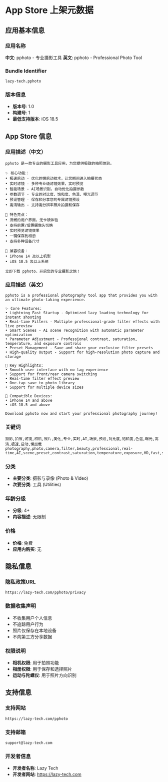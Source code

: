 # App Store 上架元数据

## 应用基本信息

### 应用名称
**中文**: pphoto - 专业摄影工具
**英文**: pphoto - Professional Photo Tool

### Bundle Identifier
```
lazy-tech.pphoto
```

### 版本信息
- **版本号**: 1.0
- **构建号**: 1
- **最低支持版本**: iOS 18.5

## App Store 信息

### 应用描述（中文）
```
pphoto 是一款专业的摄影工具应用，为您提供极致的拍照体验。

✨ 核心功能：
• 极速启动 - 优化的懒启动技术，让您瞬间进入拍摄状态
• 实时滤镜 - 多种专业级滤镜效果，实时预览
• 智能场景 - AI场景识别，自动优化拍摄参数
• 参数调节 - 专业的对比度、饱和度、色温、曝光调节
• 预设管理 - 保存和分享您的专属滤镜预设
• 高清输出 - 支持高分辨率照片拍摄和保存

🎯 特色亮点：
• 流畅的用户界面，无卡顿体验
• 支持前置/后置摄像头切换
• 实时预览滤镜效果
• 一键保存到相册
• 支持多种设备尺寸

📱 兼容设备：
• iPhone 14 及以上机型
• iOS 18.5 及以上系统

立即下载 pphoto，开启您的专业摄影之旅！
```

### 应用描述（英文）
```
pphoto is a professional photography tool app that provides you with an ultimate photo-taking experience.

✨ Core Features:
• Lightning Fast Startup - Optimized lazy loading technology for instant shooting
• Real-time Filters - Multiple professional-grade filter effects with live preview
• Smart Scenes - AI scene recognition with automatic parameter optimization
• Parameter Adjustment - Professional contrast, saturation, temperature, and exposure controls
• Preset Management - Save and share your exclusive filter presets
• High-quality Output - Support for high-resolution photo capture and storage

🎯 Key Highlights:
• Smooth user interface with no lag experience
• Support for front/rear camera switching
• Real-time filter effect preview
• One-tap save to photo library
• Support for multiple device sizes

📱 Compatible Devices:
• iPhone 14 and above
• iOS 18.5 and above

Download pphoto now and start your professional photography journey!
```

### 关键词
```
摄影,拍照,滤镜,相机,照片,美化,专业,实时,AI,场景,预设,对比度,饱和度,色温,曝光,高清,极速,启动,懒加载
photography,photo,camera,filter,beauty,professional,real-time,AI,scene,preset,contrast,saturation,temperature,exposure,HD,fast,startup,lazy
```

### 分类
- **主要分类**: 摄影与录像 (Photo & Video)
- **次要分类**: 工具 (Utilities)

### 年龄分级
- **分级**: 4+
- **内容描述**: 无限制

### 价格
- **价格**: 免费
- **应用内购买**: 无

## 隐私信息

### 隐私政策URL
```
https://lazy-tech.com/pphoto/privacy
```

### 数据收集声明
- 不收集用户个人信息
- 不追踪用户行为
- 照片仅保存在本地设备
- 不向第三方分享数据

### 权限说明
- **相机权限**: 用于拍照功能
- **相册权限**: 用于保存和选择照片
- **运动与陀螺仪**: 用于照片方向识别

## 支持信息

### 支持网站
```
https://lazy-tech.com/pphoto
```

### 支持邮箱
```
support@lazy-tech.com
```

### 开发者信息
- **开发者名称**: Lazy Tech
- **开发者网站**: https://lazy-tech.com

